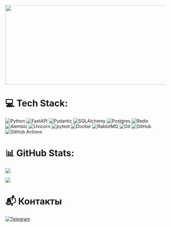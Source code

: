 <img src="https://github.com/user-attachments/assets/b1a49a6c-151b-40e4-ad99-3f40b822a879" width="1200" height="250" />

# 💻 Tech Stack:
![Python](https://img.shields.io/badge/python-3670A0?style=for-the-badge&logo=python&logoColor=ffdd54) 
![FastAPI](https://img.shields.io/badge/FastAPI-005571?style=for-the-badge&logo=fastapi) 
![Pydantic](https://img.shields.io/badge/Pydantic-323330?style=for-the-badge&logo=pydantic&logoColor=white) 
![SQLAlchemy](https://img.shields.io/badge/SQLAlchemy-3670A0?style=for-the-badge&logo=sqlalchemy&logoColor=white) 
![Postgres](https://img.shields.io/badge/postgres-%23316192.svg?style=for-the-badge&logo=postgresql&logoColor=white) 
![Redis](https://img.shields.io/badge/Redis-DC382D?style=for-the-badge&logo=redis&logoColor=white) 
![Alembic](https://img.shields.io/badge/Alembic-4B0082?style=for-the-badge&logo=alembic&logoColor=white) 
![Uvicorn](https://img.shields.io/badge/Uvicorn-FF4154?style=for-the-badge&logo=uvicorn&logoColor=white) 
![pytest](https://img.shields.io/badge/pytest-6E87D7?style=for-the-badge&logo=pytest&logoColor=white) 
![Docker](https://img.shields.io/badge/docker-%230db7ed.svg?style=for-the-badge&logo=docker&logoColor=white) 
![RabbitMQ](https://img.shields.io/badge/rabbitmq-FF6600?style=for-the-badge&logo=rabbitmq&logoColor=white) 
![Git](https://img.shields.io/badge/git-%23F05033.svg?style=for-the-badge&logo=git&logoColor=white) 
![GitHub](https://img.shields.io/badge/github-%23121011.svg?style=for-the-badge&logo=github&logoColor=white) 
![GitHub Actions](https://img.shields.io/badge/github%20actions-%232671E5.svg?style=for-the-badge&logo=githubactions&logoColor=white)

# 📊 GitHub Stats:
![](https://github-readme-stats.vercel.app/api/top-langs/?username=ddddenclown&theme=dark&hide_border=false&include_all_commits=false&count_private=false&layout=compact)

[![](https://visitcount.itsvg.in/api?id=ddddenclown&icon=0&color=0)](https://visitcount.itsvg.in)

# 📬 Контакты

[![Telegram](https://img.shields.io/badge/Telegram-26A5E4?style=for-the-badge&logo=telegram&logoColor=white)](https://t.me/chto_eto_takoee)

